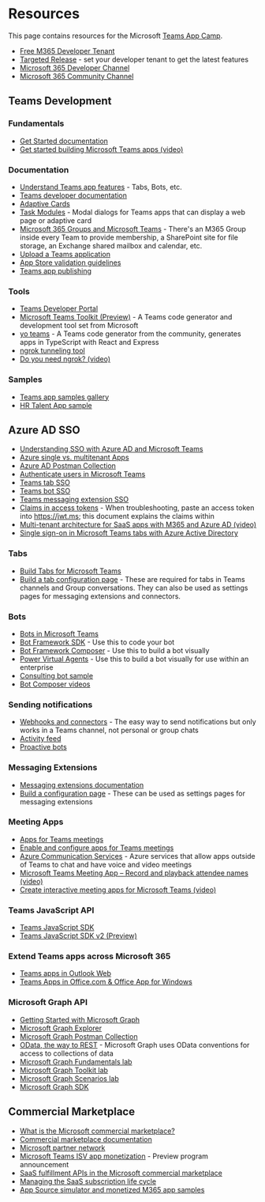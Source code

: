 # Resources

This page contains resources for the Microsoft [Teams App Camp](../README.md).

* [Free M365 Developer Tenant](https://developer.microsoft.com/en-us/microsoft-365/dev-program)
* [Targeted Release](https://docs.microsoft.com/en-us/microsoft-365/admin/manage/release-options-in-office-365?WT.mc_id=m365-58890-cxa) - set your developer tenant to get the latest features
* [Microsoft 365 Developer Channel](https://www.youtube.com/c/Microsoft365Developer)
* [Microsoft 365 Community Channel](https://www.youtube.com/c/Microsoft365PnPCommunity)
## Teams Development

### Fundamentals
* [Get Started documentation](https://docs.microsoft.com/en-us/microsoftteams/platform/get-started/get-started-overview?WT.mc_id=m365-58890-cxa)
* [Get started building Microsoft Teams apps (video)](https://www.youtube.com/watch?v=EQuB8l4sccg)

### Documentation

* [Understand Teams app features](https://docs.microsoft.com/en-us/microsoftteams/platform/concepts/capabilities-overview?WT.mc_id=m365-58890-cxa) - Tabs, Bots, etc.
* [Teams developer documentation](https://docs.microsoft.com/en-us/microsoftteams/platform?WT.mc_id=m365-58890-cxa)
* [Adaptive Cards](https://adaptivecards.io)
* [Task Modules](https://docs.microsoft.com/en-us/microsoftteams/platform/task-modules-and-cards/what-are-task-modules?WT.mc_id=m365-58890-cxa) - Modal dialogs for Teams apps that can display a web page or adaptive card
* [Microsoft 365 Groups and Microsoft Teams](https://docs.microsoft.com/en-us/microsoftteams/office-365-groups?WT.mc_id=m365-58890-cxa) - There's an M365 Group inside every Team to provide membership, a SharePoint site for file storage, an Exchange shared mailbox and calendar, etc.
* [Upload a Teams application](https://docs.microsoft.com/en-us/microsoftteams/upload-custom-apps?WT.mc_id=m365-58890-cxa)
* [App Store validation guidelines](https://docs.microsoft.com/en-us/microsoftteams/platform/concepts/deploy-and-publish/appsource/prepare/teams-store-validation-guidelines?WT.mc_id=m365-58890-cxa)
* [Teams app publishing](https://docs.microsoft.com/en-us/microsoftteams/platform/concepts/deploy-and-publish/appsource/publish?WT.mc_id=m365-58890-cxa)

### Tools

* [Teams Developer Portal](https://dev.teams.microsoft.com)
* [Microsoft Teams Toolkit (Preview)](https://docs.microsoft.com/en-us/microsoftteams/platform/toolkit/visual-studio-code-overview?WT.mc_id=m365-58890-cxa) - A Teams code generator and development tool set from Microsoft
* [yo teams](https://github.com/pnp/generator-teams) - A Teams code generator from the community, generates apps in TypeScript with React and Express
* [ngrok tunneling tool](https://www.ngrok.com/)
* [Do you need ngrok? (video)](https://www.youtube.com/watch?v=A5U-3o-mHD0)

### Samples

* [Teams app samples gallery](https://pnp.github.io/teams-dev-samples/)
* [HR Talent App sample](https://github.com/OfficeDev/msteams-sample-contoso-hr-talent-app)

## Azure AD SSO


* [Understanding SSO with Azure AD and Microsoft Teams](https://www.youtube.com/watch?v=SaBbfVgqZHc&t=325s)
* [Azure single vs. multitenant Apps](https://docs.microsoft.com/en-us/azure/active-directory/develop/single-and-multi-tenant-apps?WT.mc_id=m365-58890-cxa)
* [Azure AD Postman Collection](https://app.getpostman.com/run-collection/f77994d794bab767596d)
* [Authenticate users in Microsoft Teams](https://docs.microsoft.com/en-us/microsoftteams/platform/concepts/authentication/authentication?WT.mc_id=m365-58890-cxa)
* [Teams tab SSO](https://docs.microsoft.com/en-us/microsoftteams/platform/tabs/how-to/authentication/auth-aad-sso?WT.mc_id=m365-58890-cxa)
* [Teams bot SSO](https://docs.microsoft.com/en-us/microsoftteams/platform/bots/how-to/authentication/auth-aad-sso-bots?WT.mc_id=m365-58890-cxa)
* [Teams messaging extension SSO](https://docs.microsoft.com/en-us/microsoftteams/platform/messaging-extensions/how-to/enable-sso-auth-me?WT.mc_id=m365-58890-cxa)
* [Claims in access tokens](https://docs.microsoft.com/en-us/azure/active-directory/develop/access-tokens?WT.mc_id=m365-58890-cxa#claims-in-access-tokens) - When troubleshooting, paste an access token into https://jwt.ms; this document explains the claims within
* [Multi-tenant architecture for SaaS apps with M365 and Azure AD (video)](https://www.youtube.com/watch?v=RjGVOFm39j0)
* [Single sign-on in Microsoft Teams tabs with Azure Active Directory](https://www.youtube.com/watch?v=kruUnaZgQaY)


### Tabs

* [Build Tabs for Microsoft Teams](https://docs.microsoft.com/en-us/microsoftteams/platform/tabs/what-are-tabs?WT.mc_id=m365-58890-cxa)
* [Build a tab configuration page](https://docs.microsoft.com/en-us/microsoftteams/platform/tabs/how-to/create-tab-pages/configuration-page?WT.mc_id=m365-58890-cxa) - These are required for tabs in Teams channels and Group conversations. They can also be used as settings pages for messaging extensions and connectors.

### Bots

* [Bots in Microsoft Teams](https://docs.microsoft.com/en-us/microsoftteams/platform/bots/what-are-bots?WT.mc_id=m365-58890-cxa)
* [Bot Framework SDK](https://docs.microsoft.com/en-us/azure/bot-service/index-bf-sdk?WT.mc_id=m365-58890-cxa) - Use this to code your bot
* [Bot Framework Composer](https://docs.microsoft.com/en-us/composer/introduction?WT.mc_id=m365-58890-cxa) - Use this to build a bot visually
* [Power Virtual Agents](https://powervirtualagents.microsoft.com/) - Use this to build a bot visually for use within an enterprise
* [Consulting bot sample](https://github.com/pnp/teams-dev-samples/tree/main/samples/app-consulting-bot)
* [Bot Composer videos](https://aka.ms/teams-bot-composer-videos)

### Sending notifications

* [Webhooks and connectors](https://docs.microsoft.com/en-us/microsoftteams/platform/webhooks-and-connectors/what-are-webhooks-and-connectors?WT.mc_id=m365-58890-cxa) - The easy way to send notifications but only works in a Teams channel, not personal or group chats
* [Activity feed](https://docs.microsoft.com/en-us/graph/teams-send-activityfeednotifications?WT.mc_id=m365-58890-cxa)
* [Proactive bots](https://docs.microsoft.com/en-us/microsoftteams/platform/bots/how-to/conversations/send-proactive-messages?WT.mc_id=m365-58890-cxa)

### Messaging Extensions

* [Messaging extensions documentation](https://docs.microsoft.com/en-us/microsoftteams/platform/messaging-extensions/what-are-messaging-extensions?WT.mc_id=m365-58890-cxa)
* [Build a configuration page](https://docs.microsoft.com/en-us/microsoftteams/platform/tabs/how-to/create-tab-pages/configuration-page?WT.mc_id=m365-58890-cxa) - These can be used as settings pages for messaging extensions

### Meeting Apps

* [Apps for Teams meetings](https://docs.microsoft.com/en-us/microsoftteams/platform/apps-in-teams-meetings/teams-apps-in-meetings?WT.mc_id=m365-58890-cxa)
* [Enable and configure apps for Teams meetings](https://docs.microsoft.com/en-us/microsoftteams/platform/apps-in-teams-meetings/enable-and-configure-your-app-for-teams-meetings?WT.mc_id=m365-58890-cxa)
* [Azure Communication Services](https://azure.microsoft.com/en-us/services/communication-services?WT.mc_id=m365-58890-cxa) - Azure services that allow apps outside of Teams to chat and have voice and video meetings
* [Microsoft Teams Meeting App – Record and playback attendee names (video)](https://www.youtube.com/watch?v=djmgcGFLnas)
* [Create interactive meeting apps for Microsoft Teams (video)](https://www.youtube.com/watch?v=jDfGpTSZ9zA)

### Teams JavaScript API

* [Teams JavaScript SDK](https://docs.microsoft.com/en-us/javascript/api/overview/msteams-client?WT.mc_id=m365-58890-cxa)
* [Teams JavaScript SDK v2 (Preview)](https://docs.microsoft.com/en-us/microsoftteams/platform/m365-apps/using-teams-client-sdk-preview?WT.mc_id=m365-58890-cxa)

### Extend Teams apps across Microsoft 365

* [Teams apps in Outlook Web](https://devblogs.microsoft.com/microsoft365dev/teams-js-sdk-v2-public-preview-update-teams-apps-in-outlook-web/)
* [Teams Apps in Office.com & Office App for Windows](https://devblogs.microsoft.com/microsoft365dev/teams-js-sdk-v2-public-preview-update-teams-apps-in-office-com-office-app-for-windows/)

### Microsoft Graph API

* [Getting Started with Microsoft Graph](https://developer.microsoft.com/en-us/graph/get-started?WT.mc_id=m365-58890-cxa)
* [Microsoft Graph Explorer](https://developer.microsoft.com/en-us/graph/graph-explorer)
* [Microsoft Graph Postman Collection](https://docs.microsoft.com/en-us/graph/use-postman?WT.mc_id=m365-58890-cxa)
* [OData, the way to REST](https://www.odata.org/) - Microsoft Graph uses OData conventions for access to collections of data
* [Microsoft Graph Fundamentals lab](https://docs.microsoft.com/en-us/learn/paths/m365-msgraph-fundamentals?WT.mc_id=m365-58890-cxa)
* [Microsoft Graph Toolkit lab](https://docs.microsoft.com/en-us/learn/modules/msgraph-toolkit-intro?WT.mc_id=m365-58890-cxa)
* [Microsoft Graph Scenarios lab](https://docs.microsoft.com/en-us/learn/paths/m365-msgraph-scenarios?WT.mc_id=m365-58890-cxa)
* [Microsoft Graph SDK](https://docs.microsoft.com/en-us/graph/sdks/sdks-overview?WT.mc_id=m365-58890-cxa)

## Commercial Marketplace

* [What is the Microsoft commercial marketplace?](https://docs.microsoft.com/en-us/azure/marketplace/overview?WT.mc_id=m365-58890-cxa)
* [Commercial marketplace documentation](https://docs.microsoft.com/en-us/azure/marketplace?WT.mc_id=m365-58890-cxa)
* [Microsoft partner network](https://partner.microsoft.com/en-us/solutions/the-commercial-marketplace)
* [Microsoft Teams ISV app monetization](https://devblogs.microsoft.com/microsoft365dev/microsoft-teams-isv-app-monetization-capabilities-now-available-in-developer-preview/) - Preview program announcement
* [SaaS fulfillment APIs in the Microsoft commercial marketplace](https://docs.microsoft.com/en-us/azure/marketplace/partner-center-portal/pc-saas-fulfillment-apis?WT.mc_id=m365-58890-cxa)
* [Managing the SaaS subscription life cycle](https://docs.microsoft.com/en-us/azure/marketplace/partner-center-portal/pc-saas-fulfillment-life-cycle?WT.mc_id=m365-58890-cxa)
* [App Source simulator and monetized M365 app samples](https://aka.ms/TeamsMonetization/codesamples)




